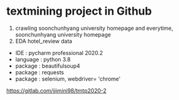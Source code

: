 # textmining project in Github

1. crawling soonchunhyang university homepage and everytime, soonchunhyang university homepage
2. EDA hotel_review data 


- IDE : pycharm professional 2020.2
- language : python 3.8
- package : beautifulsoup4 
- package : requests 
- package : selenium, webdriver= 'chrome'


 https://gitlab.com/jjimini98/tmtp2020-2
